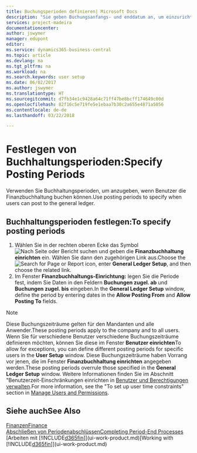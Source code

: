 ```yaml
---
title: Buchungsperioden definieren| Microsoft Docs
description: "Sie geben Buchungsanfangs- und enddatum an, um einzurichten, wenn Benutzer die Finanzbuchhaltung buchen können."
services: project-madeira
documentationcenter: 
author: jswymer
manager: edupont
editor: 
ms.service: dynamics365-business-central
ms.topic: article
ms.devlang: na
ms.tgt_pltfrm: na
ms.workload: na
ms.search.keywords: user setup
ms.date: 06/02/2017
ms.author: jswymer
ms.translationtype: HT
ms.sourcegitcommit: d7fb34e1c9428a64c71ff47be8bcff174649c00d
ms.openlocfilehash: 82f16c5e719fe5e1ebaa7b30c2a655e4871a5056
ms.contentlocale: de-de
ms.lasthandoff: 03/22/2018

---
```

# <a name="specify-posting-periods"></a><span data-ttu-id="5ffd0-103">Festlegen von Buchhaltungsperioden:</span><span class="sxs-lookup"><span data-stu-id="5ffd0-103">Specify Posting Periods</span></span>
<span data-ttu-id="5ffd0-104">Verwenden Sie Buchhaltungsperioden, um anzugeben, wenn Benutzer die Finanzbuchhaltung buchen können.</span><span class="sxs-lookup"><span data-stu-id="5ffd0-104">Use posting periods to specify when users can post to the general ledger.</span></span>  

## <a name="to-specify-posting-periods"></a><span data-ttu-id="5ffd0-105">Buchhaltungsperioden festlegen:</span><span class="sxs-lookup"><span data-stu-id="5ffd0-105">To specify posting periods</span></span>
1. <span data-ttu-id="5ffd0-106">Wählen Sie in der rechten oberen Ecke das Symbol ![Nach Seite oder Bericht suchen](media/ui-search/search_small.png "Nach Seite oder Bericht suchen") und geben die **Finanzbuchhaltung einrichten** ein. Wählen Sie dann den zugehörigen Link aus.</span><span class="sxs-lookup"><span data-stu-id="5ffd0-106">Choose the ![Search for Page or Report](media/ui-search/search_small.png "Search for Page or Report icon") icon, enter **General Ledger Setup**, and then choose the related link.</span></span>  
2. <span data-ttu-id="5ffd0-107">Im Fenster **Finanzbuchhaltungs-Einrichtung:** legen Sie die Periode fest, indem Sie Daten in den Feldern **Buchungen zugel. ab** und **Buchungen zugel. bis** eingeben.</span><span class="sxs-lookup"><span data-stu-id="5ffd0-107">In the **General Ledger Setup** window, define the period by entering dates in the **Allow Posting From** and **Allow Posting To** fields.</span></span>  

> [!NOTE]  
>   <span data-ttu-id="5ffd0-108">Diese Buchungszeiträume gelten für den Mandanten und alle Anwender.</span><span class="sxs-lookup"><span data-stu-id="5ffd0-108">These posting periods apply to the company and to all users.</span></span> <span data-ttu-id="5ffd0-109">Wenn Sie für verschiedene Benutzer verschiedene Buchungszeiträume definieren möchten, können Sie diese im Fenster **Benutzer einrichten**</span><span class="sxs-lookup"><span data-stu-id="5ffd0-109">To allow for exceptions, you can define different posting periods for specific users in the **User Setup** window.</span></span> <span data-ttu-id="5ffd0-110">Diese Buchungszeiträume haben Vorrang vor jenen, die im Fenster **Finanzbuchhaltung einrichten** angegeben werden.</span><span class="sxs-lookup"><span data-stu-id="5ffd0-110">These posting periods overrule those specified in the **General Ledger Setup** window.</span></span> <span data-ttu-id="5ffd0-111">Weitere Informationen finden Sie im Abschnitt "Benutzerzeit-Einschränkungen einrichten in [Benutzer und Berechtigungen verwalten](ui-how-users-permissions.md).</span><span class="sxs-lookup"><span data-stu-id="5ffd0-111">For more information, see the "To set up user time constraints" section in [Manage Users and Permissions](ui-how-users-permissions.md).</span></span>

## <a name="see-also"></a><span data-ttu-id="5ffd0-112">Siehe auch</span><span class="sxs-lookup"><span data-stu-id="5ffd0-112">See Also</span></span>
[<span data-ttu-id="5ffd0-113">Finanzen</span><span class="sxs-lookup"><span data-stu-id="5ffd0-113">Finance</span></span>](finance.md)  
[<span data-ttu-id="5ffd0-114">Abschließen von Periodenabschlüssen</span><span class="sxs-lookup"><span data-stu-id="5ffd0-114">Completing Period-End Processes</span></span>](year-how-complete-period-end-processes.md)  
<span data-ttu-id="5ffd0-115">[Arbeiten mit [!INCLUDE[d365fin](includes/d365fin_md.md)]](ui-work-product.md)</span><span class="sxs-lookup"><span data-stu-id="5ffd0-115">[Working with [!INCLUDE[d365fin](includes/d365fin_md.md)]](ui-work-product.md)</span></span>

